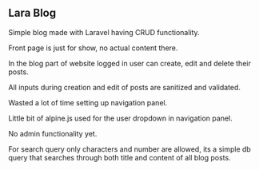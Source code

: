 ## Lara Blog

Simple blog made with Laravel having CRUD functionality.

Front page is just for show, no actual content there.

In the blog part of website logged in user can create, edit and delete their posts.

All inputs during creation and edit of posts are sanitized and validated.

Wasted a lot of time setting up navigation panel.

Little bit of alpine.js used for the user dropdown in navigation panel.

No admin functionality yet.

For search query only characters and number are allowed, its a simple db query that searches through both title and content of all blog posts.